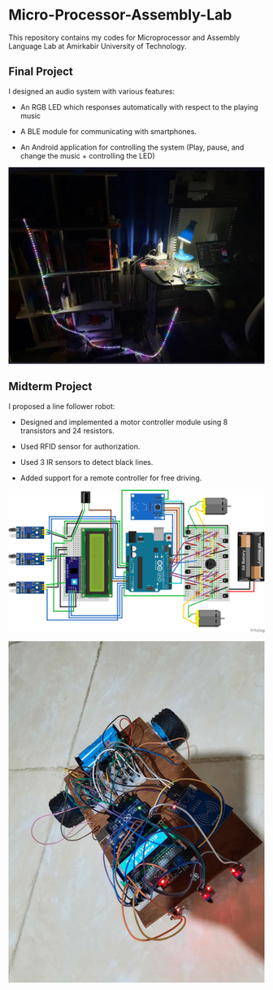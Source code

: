 # Micro-Processor-Assembly-Lab

This repository contains my codes for Microprocessor and Assembly Language Lab at Amirkabir University of Technology.


## Final Project

I designed an audio system with various features:

- An RGB LED which responses automatically with respect to the playing music 

- A BLE module for communicating with smartphones.

- An Android application for controlling the system (Play, pause, and change the music + controlling the LED) 

![](./10-Final%20Project(Bluetooth%20Audio%20System)/result.jpeg)


## Midterm Project

I proposed a line follower robot:

- Designed and implemented a motor controller module using 8 transistors and 24 resistors.

- Used RFID sensor for authorization.

- Used 3 IR sensors to detect black lines.

- Added support for a remote controller for free driving.

![](./06-%20Mini%20Project%20(Line%20Follower%20Robot)/Circuit.png)

![](./06-%20Mini%20Project%20(Line%20Follower%20Robot)/Images/Robot5.jpg)

